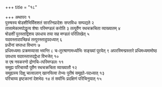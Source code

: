 +++
title = "१८"

+++
अथापरः १   
पुरुषस्य षोडशीभिर्विंशशतं सारत्निप्रादेशः सप्तविधः सम्पद्यते २   
तासामेकामपोद्धृत्य शेषाः परिमण्डलं करोति ३
तत्पूर्वेण रथचक्रचिता व्याख्यातम् ४   
षोडशीं पुरस्ताद्विशय उपधाय तया सह मण्डलं परिलिखेत् ५   
यदवस्तादपच्छिन्नं तत्पुरस्तादुपदध्यात् ६   
प्रधीनां सप्तधा विभागः ७   
प्रधिमध्यमाः प्रक्रमव्यासा भवन्ति ८
च-तुरश्राणामर्ध्याभिः सङ्ख्यां पूरयेत् ९
अपरस्मिन्प्रस्तारे प्रधिमध्यमामोष्ठ उपधाय यदवस्तात्तद्द्वेधा विभजेत् १०   
स एष नवकरणो द्रोणचि-त्परिमण्डलः ११   
समूह्य परिचाय्यौ पूर्वेण रथचक्रचिता व्याख्यातौ १२   
समूह्यस्य दिक्षु चात्वालान् खानयित्वा तेभ्यः पुरीषं समूह्यो-पदध्यात् १३   
परिचाय्य इष्टकानां देशभेदः १४
तं सर्वाभिः प्रदक्षिणं परिचिनुयात् १५   
